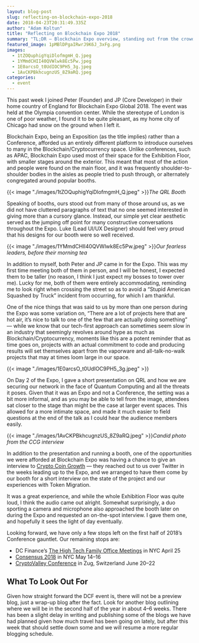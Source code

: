 ```yaml
---
layout: blog-post
slug: reflecting-on-blockchain-expo-2018
date: 2018-04-23T20:31:49.335Z
author: "Adam Koltun"
title: "Reflecting on Blockchain Expo 2018"
summary: "TL;DR — Blockchain Expo overview, standing out from the crowd, summarizing the presentation, next stops on the conference tour"
featured_image: 1pMBlDPgaIRwrJ9K6J_3xFg.png
images:
  - 1tZOQuphigYqiDlofmgmH_Q.jpeg
  - 1YMmdCHII40QVWlwk8Ec5Pw.jpeg
  - 1E0arcsO_t0UdIOC9PH5_3g.jpeg
  - 1AvCKPBkhcugnzUS_8Z9aRQ.jpeg
categories:
  - event
---
```


This past week I joined Peter (Founder) and JP (Core Developer) in their home country of England for Blockchain Expo Global 2018. The event was held at the Olympia convention center. While the stereotype of London is one of poor weather, I found it to be quite pleasant, as my home city of Chicago had snow on the ground when I left it.

Blockchain Expo, being an Exposition (as the title implies) rather than a Conference, afforded us an entirely different platform to introduce ourselves to many in the Blockchain/Cryptocurrency space. Unlike conferences, such as APAC, Blockchain Expo used most of their space for the Exhibition Floor, with smaller stages around the exterior. This meant that most of the action and people were found on the main floor, and it was frequently shoulder-to-shoulder bodies in the aisles as people tried to push through, or alternately congregated around popular booths.

{{< image "./images/1tZOQuphigYqiDlofmgmH_Q.jpeg" >}}*The QRL Booth*

Speaking of booths, ours stood out from many of those around us, as we did not have cluttered paragraphs of text that no one seemed interested in giving more than a cursory glance. Instead, our simple yet clear aesthetic served as the jumping off point for many constructive conversations throughout the Expo. Luke (Lead UI/UX Designer) should feel very proud that his designs for our booth were so well received.

{{< image "./images/1YMmdCHII40QVWlwk8Ec5Pw.jpeg" >}}*Our fearless leaders, before their morning tea*

In addition to myself, both Peter and JP came in for the Expo. This was my first time meeting both of them in person, and I will be honest, I expected them to be taller (no reason, I think I just expect my bosses to tower over me). Lucky for me, both of them were entirely accommodating, reminding me to look right when crossing the street so as to avoid a “Stupid American Squashed by Truck” incident from occurring, for which I am thankful.

One of the nice things that was said to us by more than one person during the Expo was some variation on, “There are a lot of projects here that are hot air, it’s nice to talk to one of the few that are actually doing something” — while we know that our tech-first approach can sometimes seem slow in an industry that seemingly revolves around hype as much as Blockchain/Cryptocurrency, moments like this are a potent reminder that as time goes on, projects with an actual commitment to code and producing results will set themselves apart from the vaporware and all-talk-no-walk projects that may at times loom large in our space.

{{< image "./images/1E0arcsO_t0UdIOC9PH5_3g.jpeg" >}}

On Day 2 of the Expo, I gave a short presentation on QRL and how we are securing our network in the face of Quantum Computing and all the threats it poses. Given that it was an Expo and not a Conference, the setting was a bit more informal, and as you may be able to tell from the image, attendees sat closer to the stage than might be the case at larger event spaces. This allowed for a more intimate space, and made it much easier to field questions at the end of the talk as I could hear the audience members easily.

{{< image "./images/1AvCKPBkhcugnzUS_8Z9aRQ.jpeg" >}}*Candid photo from the CCG interview*

In addition to the presentation and running a booth, one of the opportunities we were afforded at Blockchain Expo was having a chance to give an interview to [Crypto Coin Growth](https://cryptocoingrowth.com/) — they reached out to us over Twitter in the weeks leading up to the Expo, and we arranged to have them come by our booth for a short interview on the state of the project and our experiences with Token Migration.


It was a great experience, and while the whole Exhibition Floor was quite loud, I think the audio came out alright. Somewhat surprisingly, a duo sporting a camera and microphone also approached the booth later on during the Expo and requested an on-the-spot interview. I gave them one, and hopefully it sees the light of day eventually.

Looking forward, we have only a few stops left on the first half of 2018’s Conference gauntlet. Our remaining stops are:

* DC Finance’s [The High Tech Family Office Meetings](https://thenycmeetings.com/) in NYC April 25
* [Consensus 2018](https://www.coindesk.com/events/consensus-2018/) in NYC May 14–16
* [CryptoValley Conference](https://www.cryptovalleyconference.com/) in Zug, Switzerland June 20–22

## What To Look Out For

Given how straight forward the DCF event is, there will not be a preview blog, just a wrap-up blog after the fact. Look for another blog outlining where we will be in the second half of the year in about 4–6 weeks. There has been a slight delay in writing and publishing some of the blogs we have had planned given how much travel has been going on lately, but after this week that should settle down some and we will resume a more regular blogging schedule.